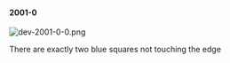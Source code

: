 #### 2001-0
![dev-2001-0-0.png](https://github.com/lil-lab/nlvr/raw/master/nlvr/dev/images/5/dev-2001-0-0.png "dev-2001-0-0.png")

There are exactly two blue squares not touching the edge